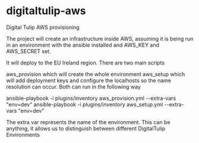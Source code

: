 # digitaltulip-aws
Digital Tulip AWS provisioning

The project will create an infrastructure inside AWS, assuming it is being run in an environment with the ansible installed and AWS_KEY and AWS_SECRET set.

It will deploy to the EU Ireland region. There are two main scripts 

aws_provision which will create the whole environment
aws_setup which will add deployment keys and configure the localhosts so the name resolution can occur. Both can run in the following way

ansible-playbook -i plugins/inventory aws_provision.yml --extra-vars "env=dev"
ansible-playbook -i plugins/inventory aws_setup.yml --extra-vars "env=dev"

The extra var represents the name of the environment. This can be anything, it allows us to distinguish between different DigitalTulip Environments